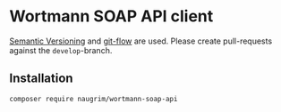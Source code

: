 # Wortmann SOAP API client

[Semantic Versioning](https://semver.org) and [git-flow](https://github.com/petervanderdoes/gitflow-avh) are used. 
Please create pull-requests against the `develop`-branch.


## Installation

```
composer require naugrim/wortmann-soap-api
```